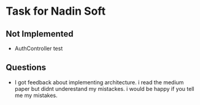 # Task for Nadin Soft
## Not Implemented
- AuthController test

## Questions
- I got feedback about implementing architecture. i read the medium paper but didnt underestand my mistackes. i would be happy if you tell me my mistakes.
